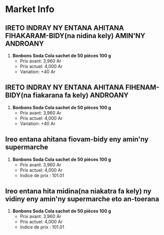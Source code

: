 # Market Info

## IRETO INDRAY NY ENTANA AHITANA FIHAKARAM-BIDY(na nidina kely) AMIN'NY ANDROANY

1. **Bonbons Soda Cola sachet de 50 pièces 100 g**
   - Prix avant: 3,960 Ar
   - Prix actuel: 4,000 Ar
   - Variation: +40 Ar

## IRETO INDRAY NY ENTANA AHITANA FIHENAM-BIDY(na fiakarana fa kely) ANDROANY

1. **Bonbons Soda Cola sachet de 50 pièces 100 g**
   - Prix avant: 3,960 Ar
   - Prix actuel: 4,000 Ar
   - Variation: +40 Ar

## Ireo entana ahitana fiovam-bidy eny amin'ny supermarche

1. **Bonbons Soda Cola sachet de 50 pièces 100 g**
   - Prix avant: 3,960 Ar
   - Prix actuel: 4,000 Ar
   - Indice de prix : 101.01

## Ireo entana hita midina(na niakatra fa kely) ny vidiny eny amin'ny supermarche eto an-toerana

1. **Bonbons Soda Cola sachet de 50 pièces 100 g**
   - Prix avant: 3,960 Ar
   - Prix actuel: 4,000 Ar
   - Indice de prix : 101.01

